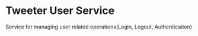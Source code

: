 # Tweeter User Service

Service for managing user related operations(Login, Logout, Authentication)
